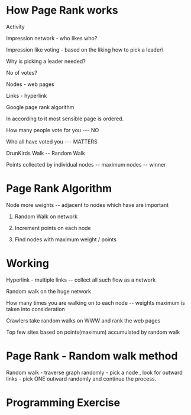 # How Page Rank works


Activity

Impression network - who likes who?

Impression like voting - based on the liking how to pick a leader\

Why is picking a leader needed?

No of votes? 

Nodes - web pages

Links - hyperlink 

Google page rank algorithm 

In according to it most sensible page is ordered.

How many people vote for you --- NO

Who all have voted you --- MATTERS

DrunKirds Walk -- Random Walk 

Points collected by individual nodes -- maximum nodes -- winner

# Page Rank Algorithm 

Node more weights -- adjacent to nodes which have are important 

1. Random Walk on network

2. Increment points on each node
 
3. Find nodes with maximum weight / points 

# Working

Hyperlink - multiple links -- collect all such flow as a network 

Random walk on the huge network 

How many times you are walking on to each node -- weights maximum is taken into consideration


Crawlers take random walks on WWW and rank the web pages

Top few sites based on points(maximum) accumulated by random walk


# Page Rank - Random walk method

Random walk - traverse graph randomly - pick a node , look for outward links - pick ONE outward randomly and continue the process.

# Programming Exercise







